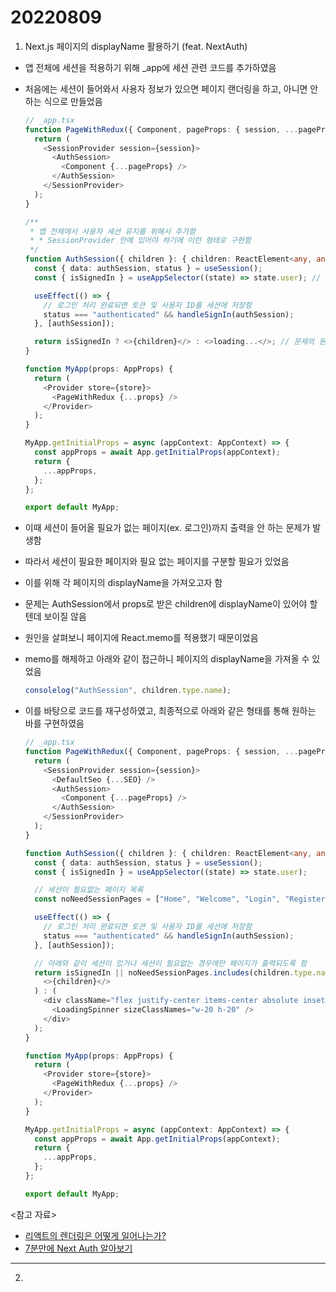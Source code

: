 # 20220809

1. Next.js 페이지의 displayName 활용하기 (feat. NextAuth)

- 앱 전체에 세션을 적용하기 위해 \_app에 세션 관련 코드를 추가하였음
- 처음에는 세션이 들어와서 사용자 정보가 있으면 페이지 랜더링을 하고, 아니면 안 하는 식으로 만들었음

  ```ts
  // _app.tsx
  function PageWithRedux({ Component, pageProps: { session, ...pageProps } }: AppProps) {
    return (
      <SessionProvider session={session}>
        <AuthSession>
          <Component {...pageProps} />
        </AuthSession>
      </SessionProvider>
    );
  }

  /**
   * 앱 전체에서 사용자 세션 유지를 위해서 추가함
   * * SessionProvider 안에 있어야 하기에 이런 형태로 구현함
   */
  function AuthSession({ children }: { children: ReactElement<any, any> }) {
    const { data: authSession, status } = useSession();
    const { isSignedIn } = useAppSelector((state) => state.user); // 세션이 들어온 후 사용자 정보 저장이 되었는지를 알려주는 변수

    useEffect(() => {
      // 로그인 처리 완료되면 토큰 및 사용자 ID를 세션에 저장함
      status === "authenticated" && handleSignIn(authSession);
    }, [authSession]);

    return isSignedIn ? <>{children}</> : <>loading...</>; // 문제의 원인
  }

  function MyApp(props: AppProps) {
    return (
      <Provider store={store}>
        <PageWithRedux {...props} />
      </Provider>
    );
  }

  MyApp.getInitialProps = async (appContext: AppContext) => {
    const appProps = await App.getInitialProps(appContext);
    return {
      ...appProps,
    };
  };

  export default MyApp;
  ```

- 이때 세션이 들어올 필요가 없는 페이지(ex. 로그인)까지 출력을 안 하는 문제가 발생함
- 따라서 세션이 필요한 페이지와 필요 없는 페이지를 구분할 필요가 있었음
- 이를 위해 각 페이지의 displayName을 가져오고자 함
- 문제는 AuthSession에서 props로 받은 children에 displayName이 있어야 할텐데 보이질 않음
- 원인을 살펴보니 페이지에 React.memo를 적용했기 때문이었음
- memo를 해제하고 아래와 같이 접근하니 페이지의 displayName을 가져올 수 있었음
  ```ts
  consolelog("AuthSession", children.type.name);
  ```
- 이를 바탕으로 코드를 재구성하였고, 최종적으로 아래와 같은 형태를 통해 원하는 바를 구현하였음

  ```ts
  // _app.tsx
  function PageWithRedux({ Component, pageProps: { session, ...pageProps } }: AppProps) {
    return (
      <SessionProvider session={session}>
        <DefaultSeo {...SEO} />
        <AuthSession>
          <Component {...pageProps} />
        </AuthSession>
      </SessionProvider>
    );
  }

  function AuthSession({ children }: { children: ReactElement<any, any> }) {
    const { data: authSession, status } = useSession();
    const { isSignedIn } = useAppSelector((state) => state.user);

    // 세션이 필요없는 페이지 목록
    const noNeedSessionPages = ["Home", "Welcome", "Login", "Register", "RegisterSuccess", "ResetPassword", "SendTempPwSuccess"];

    useEffect(() => {
      // 로그인 처리 완료되면 토큰 및 사용자 ID를 세션에 저장함
      status === "authenticated" && handleSignIn(authSession);
    }, [authSession]);

    // 아래와 같이 세션이 있거나 세션이 필요없는 경우에만 페이지가 출력되도록 함
    return isSignedIn || noNeedSessionPages.includes(children.type.name) ? (
      <>{children}</>
    ) : (
      <div className="flex justify-center items-center absolute inset-0 backdrop-blur-sm">
        <LoadingSpinner sizeClassNames="w-20 h-20" />
      </div>
    );
  }

  function MyApp(props: AppProps) {
    return (
      <Provider store={store}>
        <PageWithRedux {...props} />
      </Provider>
    );
  }

  MyApp.getInitialProps = async (appContext: AppContext) => {
    const appProps = await App.getInitialProps(appContext);
    return {
      ...appProps,
    };
  };

  export default MyApp;
  ```

<참고 자료>

- [리액트의 렌더링은 어떻게 일어나는가?](https://yceffort.kr/2022/04/deep-dive-in-react-rendering)
- [7분만에 Next Auth 알아보기](https://blog.toycrane.xyz/7%EB%B6%84%EB%A7%8C%EC%97%90-next-auth-%EC%95%8C%EC%95%84%EB%B3%B4%EA%B8%B0-d4432ff97158)

---

2.
